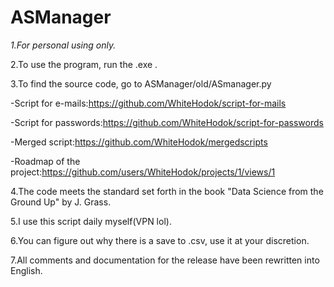# ASManager

*1.For personal using only.*

2.To use the program, run the .exe .

3.To find the source code, go to ASManager/old/ASmanager.py

-Script for e-mails:https://github.com/WhiteHodok/script-for-mails

-Script for passwords:https://github.com/WhiteHodok/script-for-passwords

-Merged script:https://github.com/WhiteHodok/mergedscripts

-Roadmap of the project:https://github.com/users/WhiteHodok/projects/1/views/1

4.The code meets the standard set forth in the book "Data Science from the Ground Up" by J. Grass.

5.I use this script daily myself(VPN lol).

6.You can figure out why there is a save to .csv, use it at your discretion.

7.All comments and documentation for the release have been rewritten into English.
